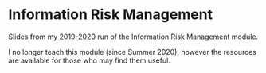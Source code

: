 # Information Risk Management

Slides from my 2019-2020 run of the Information Risk Management module.

I no longer teach this module (since Summer 2020), however the resources are available for those who may find them useful.
